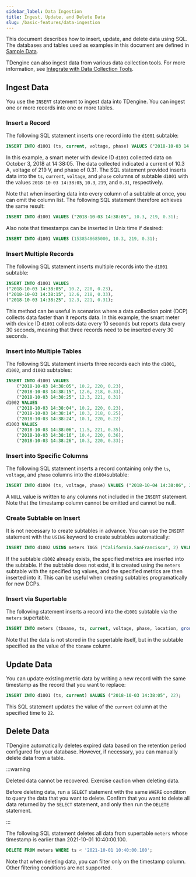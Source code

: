```yaml
---
sidebar_label: Data Ingestion
title: Ingest, Update, and Delete Data
slug: /basic-features/data-ingestion
---
```


This document describes how to insert, update, and delete data using SQL. The databases and tables used as examples in this document are defined in [Sample Data](../data-model/#sample-data).

TDengine can also ingest data from various data collection tools. For more information, see [Integrate with Data Collection Tools](../../third-party-tools/data-collection/).

## Ingest Data

You use the `INSERT` statement to ingest data into TDengine. You can ingest one or more records into one or more tables.

### Insert a Record

The following SQL statement inserts one record into the `d1001` subtable:

```sql
INSERT INTO d1001 (ts, current, voltage, phase) VALUES ("2018-10-03 14:38:05", 10.3, 219, 0.31);
```

In this example, a smart meter with device ID `d1001` collected data on October 3, 2018 at 14:38:05. The data collected indicated a current of 10.3 A, voltage of 219 V, and phase of 0.31. The SQL statement provided inserts data into the `ts`, `current`, `voltage`, and `phase` columns of subtable `d1001` with the values `2018-10-03 14:38:05`, `10.3`, `219`, and `0.31`, respectively.

Note that when inserting data into every column of a subtable at once, you can omit the column list. The following SQL statement therefore achieves the same result:

```sql
INSERT INTO d1001 VALUES ("2018-10-03 14:38:05", 10.3, 219, 0.31);
```

Also note that timestamps can be inserted in Unix time if desired:

```sql
INSERT INTO d1001 VALUES (1538548685000, 10.3, 219, 0.31);
```

### Insert Multiple Records

The following SQL statement inserts multiple records into the `d1001` subtable:

```sql
INSERT INTO d1001 VALUES
("2018-10-03 14:38:05", 10.2, 220, 0.23),
("2018-10-03 14:38:15", 12.6, 218, 0.33),
("2018-10-03 14:38:25", 12.3, 221, 0.31);
```

This method can be useful in scenarios where a data collection point (DCP) collects data faster than it reports data. In this example, the smart meter with device ID `d1001` collects data every 10 seconds but reports data every 30 seconds, meaning that three records need to be inserted every 30 seconds.

### Insert into Multiple Tables

The following SQL statement inserts three records each into the `d1001`, `d1002`, and `d1003` subtables:

```sql
INSERT INTO d1001 VALUES 
    ("2018-10-03 14:38:05", 10.2, 220, 0.23),
    ("2018-10-03 14:38:15", 12.6, 218, 0.33),
    ("2018-10-03 14:38:25", 12.3, 221, 0.31)
d1002 VALUES 
    ("2018-10-03 14:38:04", 10.2, 220, 0.23),
    ("2018-10-03 14:38:14", 10.3, 218, 0.25),
    ("2018-10-03 14:38:24", 10.1, 220, 0.22)
d1003 VALUES
    ("2018-10-03 14:38:06", 11.5, 221, 0.35),
    ("2018-10-03 14:38:16", 10.4, 220, 0.36),
    ("2018-10-03 14:38:26", 10.3, 220, 0.33);
```

### Insert into Specific Columns

The following SQL statement inserts a record containing only the `ts`, `voltage`, and `phase` columns into the `d1004`subtable:

```sql
INSERT INTO d1004 (ts, voltage, phase) VALUES ("2018-10-04 14:38:06", 223, 0.29);
```

A `NULL` value is written to any columns not included in the `INSERT` statement. Note that the timestamp column cannot be omitted and cannot be null.

### Create Subtable on Insert

It is not necessary to create subtables in advance. You can use the `INSERT` statement with the `USING` keyword to create subtables automatically:

```sql
INSERT INTO d1002 USING meters TAGS ("California.SanFrancisco", 2) VALUES (now, 10.2, 219, 0.32);
```

If the subtable `d1002` already exists, the specified metrics are inserted into the subtable. If the subtable does not exist, it is created using the `meters` subtable with the specified tag values, and the specified metrics are then inserted into it. This can be useful when creating subtables programatically for new DCPs.

### Insert via Supertable

The following statement inserts a record into the `d1001` subtable via the `meters` supertable.

```sql
INSERT INTO meters (tbname, ts, current, voltage, phase, location, group_id) VALUES ("d1001", "2018-10-03 14:38:05", 10.2, 220, 0.23, "California.SanFrancisco", 2);
```

Note that the data is not stored in the supertable itself, but in the subtable specified as the value of the `tbname` column.

## Update Data

You can update existing metric data by writing a new record with the same timestamp as the record that you want to replace:

```sql
INSERT INTO d1001 (ts, current) VALUES ("2018-10-03 14:38:05", 22);
```

This SQL statement updates the value of the `current` column at the specified time to `22`.

## Delete Data

TDengine automatically deletes expired data based on the retention period configured for your database. However, if necessary, you can manually delete data from a table.

:::warning

Deleted data cannot be recovered. Exercise caution when deleting data.

Before deleting data, run a `SELECT` statement with the same `WHERE` condition to query the data that you want to delete. Confirm that you want to delete all data returned by the `SELECT` statement, and only then run the `DELETE` statement.

:::

The following SQL statement deletes all data from supertable `meters` whose timestamp is earlier than 2021-10-01 10:40:00.100.

```sql
DELETE FROM meters WHERE ts < '2021-10-01 10:40:00.100';
```

Note that when deleting data, you can filter only on the timestamp column. Other filtering conditions are not supported.
